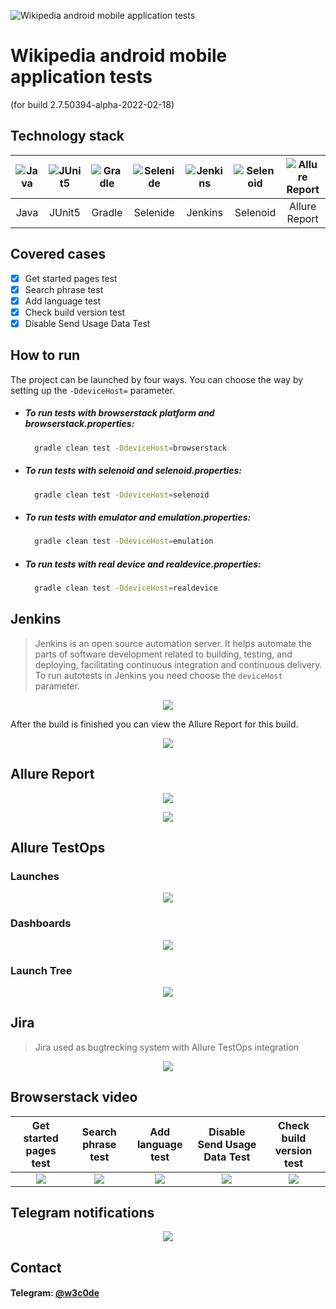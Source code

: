 ![](https://github.com/w3code/mobile-auto-project/blob/ae214a2b3f0579314588b6d42a60641563e5589a/assets/icons/wikipedia_logo.svg "Wikipedia android mobile application tests")

# Wikipedia android mobile application tests

(for build 2.7.50394-alpha-2022-02-18)

## Technology stack

|![](https://github.com/w3code/mobile-auto-project/blob/ae214a2b3f0579314588b6d42a60641563e5589a/assets/icons/java.svg "Java")|![](https://github.com/w3code/mobile-auto-project/blob/ae214a2b3f0579314588b6d42a60641563e5589a/assets/icons/junit5.svg "JUnit5")|![](https://github.com/w3code/mobile-auto-project/blob/ae214a2b3f0579314588b6d42a60641563e5589a/assets/icons/gradle.svg "Gradle")|![](https://github.com/w3code/mobile-auto-project/blob/ae214a2b3f0579314588b6d42a60641563e5589a/assets/icons/selenide.svg "Selenide")|![](https://github.com/w3code/mobile-auto-project/blob/ae214a2b3f0579314588b6d42a60641563e5589a/assets/icons/jenkins.svg "Jenkins")|![](https://github.com/w3code/mobile-auto-project/blob/ae214a2b3f0579314588b6d42a60641563e5589a/assets/icons/selenoid.svg "Selenoid")|![](https://github.com/w3code/mobile-auto-project/blob/ae214a2b3f0579314588b6d42a60641563e5589a/assets/icons/allurereport.svg "Allure Report")|![](https://github.com/w3code/mobile-auto-project/blob/ae214a2b3f0579314588b6d42a60641563e5589a/assets/icons/alluretestops.svg "Allure TestOps")|![](https://github.com/w3code/mobile-auto-project/blob/ae214a2b3f0579314588b6d42a60641563e5589a/assets/icons/jira.svg "Jira")|![](https://github.com/w3code/mobile-auto-project/blob/ae214a2b3f0579314588b6d42a60641563e5589a/assets/icons/telegram.svg "Telegram")|
| :--------: |:--------: | :--------: | :--------: | :--------: | :--------: | :--------: | :--------: | :--------: | :--------: |
| Java | JUnit5 | Gradle | Selenide | Jenkins | Selenoid | Allure Report | Allure TestOps | Jira | Telegram

## Covered cases

- [x] Get started pages test
- [x] Search phrase test
- [x] Add language test
- [x] Check build version test
- [x] Disable Send Usage Data Test

## How to run

The project can be launched by four ways. You can choose the way by setting up the `-DdeviceHost=` parameter.

- ##### To run tests with browserstack platform and browserstack.properties:

    ```sh
      gradle clean test -DdeviceHost=browserstack
    ```

- ##### To run tests with selenoid and selenoid.properties:

    ```sh
      gradle clean test -DdeviceHost=selenoid
    ```

- ##### To run tests with emulator and emulation.properties:

    ```sh
      gradle clean test -DdeviceHost=emulation
    ```

- ##### To run tests with real device and realdevice.properties:

    ```sh
      gradle clean test -DdeviceHost=realdevice
    ```

## Jenkins

> Jenkins is an open source automation server. It helps automate 
> the parts of software development related to building, testing, 
> and deploying, facilitating continuous integration and continuous delivery.
> To run autotests in Jenkins you need choose the `deviceHost` parameter.

<p align="center">
  <img src="https://github.com/w3code/mobile-auto-project/raw/main/assets/screenshots/jenkins_params.png">
</p>

After the build is finished you can view the Allure Report for this build.

<p align="center">
  <img src="https://github.com/w3code/mobile-auto-project/raw/main/assets/screenshots/jenkins_project.png">
</p>

## Allure Report

<p align="center">
  <img src="https://github.com/w3code/mobile-auto-project/raw/main/assets/screenshots/allure_report_1.png">
</p>

<p align="center">
  <img src="https://github.com/w3code/mobile-auto-project/raw/main/assets/screenshots/allure_report_2.png">
</p>

## Allure TestOps

### Launches

<p align="center">
  <img src="https://github.com/w3code/mobile-auto-project/raw/main/assets/screenshots/allure_testops_launches.png">
</p>

### Dashboards

<p align="center">
  <img src="https://github.com/w3code/mobile-auto-project/raw/main/assets/screenshots/allure_testops_dashboards.png">
</p>

### Launch Tree

<p align="center">
  <img src="https://github.com/w3code/mobile-auto-project/raw/main/assets/screenshots/allure_testops_testresults.png">
</p>

## Jira

> Jira used as bugtrecking system with Allure TestOps integration

<p align="center">
  <img src="https://github.com/w3code/mobile-auto-project/raw/main/assets/screenshots/jira.png">
</p>

## Browserstack video

| Get started pages test | Search phrase test | Add language test | Disable Send Usage Data Test | Check build version test |
| :--------: |:--------: | :--------: | :--------: | :--------: |
| ![](https://github.com/w3code/mobile-auto-project/raw/main/assets/gif/getstartedtest.gif) | ![](https://github.com/w3code/mobile-auto-project/raw/main/assets/gif/searchtest.gif) | ![](https://github.com/w3code/mobile-auto-project/raw/main/assets/gif/addlanguagetest.gif) | ![](https://github.com/w3code/mobile-auto-project/raw/main/assets/gif/senddatatest.gif) | ![](https://github.com/w3code/mobile-auto-project/raw/main/assets/gif/buildversiontest.gif) |



## Telegram notifications

<p align="center">
  <img src="https://github.com/w3code/mobile-auto-project/raw/main/assets/screenshots/tlg.jpg">
</p>

## Contact

#### Telegram: [@w3c0de](https://t.me/w3c0de)